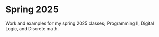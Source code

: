 # Spring 2025 

Work and examples for my spring 2025 classes; Programming II, Digital Logic, and Discrete math.

